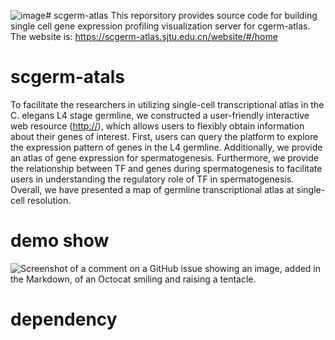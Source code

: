 ![image](https://github.com/user-attachments/assets/6b71bbcf-d287-4c63-be71-e757c0234515)# scgerm-atlas
This reporsitory provides source code for building single cell gene expression profiling visualization server for cgerm-atlas.
The website is: https://scgerm-atlas.sjtu.edu.cn/website/#/home

# scgerm-atals
To facilitate the researchers in utilizing single-cell transcriptional atlas in the C. elegans L4 stage germline, we constructed a user-friendly interactive web resource ([http://](https://scgerm-atlas.sjtu.edu.cn/website/#/home)), which allows users to flexibly obtain information about their genes of interest. First, users can query the platform to explore the expression pattern of genes in the L4 germline. Additionally, we provide an atlas of gene expression for spermatogenesis. Furthermore, we provide the relationship between TF and genes during spermatogenesis to facilitate users in understanding the regulatory role of TF in spermatogenesis. Overall, we have presented a map of germline transcriptional atlas at single-cell resolution.

# demo show
![Screenshot of a comment on a GitHub issue showing an image, added in the Markdown, of an Octocat smiling and raising a tentacle.](https://myoctocat.com/assets/images/base-octocat.svg)

# dependency
